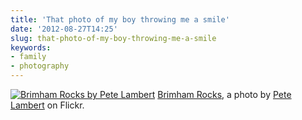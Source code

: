 ```yaml
---
title: 'That photo of my boy throwing me a smile'
date: '2012-08-27T14:25'
slug: that-photo-of-my-boy-throwing-me-a-smile
keywords:
- family
- photography
---
```


[![Brimham Rocks by Pete Lambert](http://farm8.staticflickr.com/7268/7765569828_b2e08ee696.jpg)](https://www.flickr.com/photos/peterjlambert/7765569828/)
[Brimham Rocks](https://www.flickr.com/photos/peterjlambert/7765569828/), a photo by [Pete Lambert](https://www.flickr.com/photos/peterjlambert/) on Flickr.
